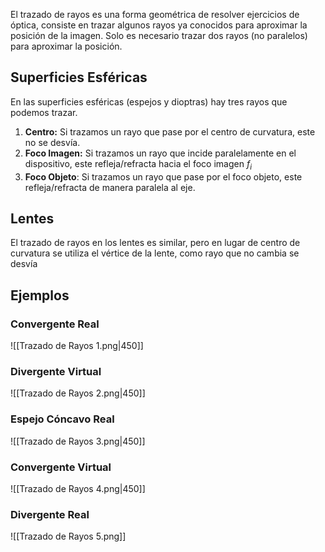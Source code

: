 El trazado de rayos es una forma geométrica de resolver ejercicios de óptica, consiste en trazar algunos rayos ya conocidos para aproximar la posición de la imagen. Solo es necesario trazar dos rayos (no paralelos) para aproximar la posición.

## Superficies Esféricas

En las superficies esféricas (espejos y dioptras) hay tres rayos que podemos trazar.

1. **Centro:** Si trazamos un rayo que pase por el centro de curvatura, este no se desvía.
2. **Foco Imagen:** Si trazamos un rayo que incide paralelamente en el dispositivo, este refleja/refracta hacia el foco imagen $f_i$
3. **Foco Objeto**: Si trazamos un rayo que pase por el foco objeto, este refleja/refracta de manera paralela al eje.

## Lentes

El trazado de rayos en los lentes es similar, pero en lugar de centro de curvatura se utiliza el vértice de la lente, como rayo que no cambia se desvía

## Ejemplos

### Convergente Real

![[Trazado de Rayos 1.png|450]]

### Divergente Virtual

![[Trazado de Rayos 2.png|450]]

### Espejo Cóncavo Real

![[Trazado de Rayos 3.png|450]]

### Convergente Virtual

![[Trazado de Rayos 4.png|450]]

### Divergente Real

![[Trazado de Rayos 5.png]]
